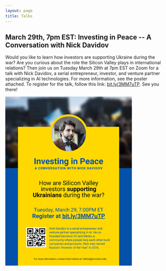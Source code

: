 ```yaml
---
layout: page
title: Talks
---
```



## March 29th, 7pm EST: Investing in Peace -- A Conversation with Nick Davidov

Would you like to learn how investors are supporting Ukraine during the war? Are you curious about the role the Silicon Valley plays in international relations? Then join us on Tuesday March 29th at 7pm EST on Zoom for a talk with Nick Davidov, a serial entrepreneur, investor, and venture partner specializing in AI technologies. For more information, see the poster attached. To register for the talk, follow this link: [bit.ly/3MM7uTP](bit.ly/3MM7uTP). See you there!


<img src="/imgs/Davidov.png" alt="drawing" width="400"/>



